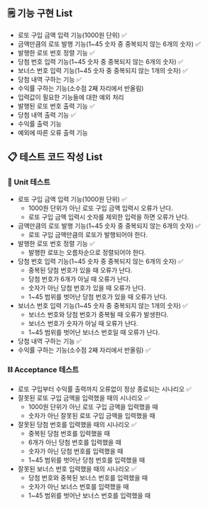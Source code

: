 ## 🗒️ **기능 구현 List**

- 로또 구입 금액 입력 기능(1000원 단위) ✅
- 금액만큼의 로또 발행 기능(1~45 숫자 중 중복되지 않는 6개의 숫자) ✅
- 발행한 로또 번호 정렬 기능 ✅
- 당첨 번호 입력 기능(1~45 숫자 중 중복되지 않는 6개의 숫자) ✅
- 보너스 번호 입력 기능(1~45 숫자 중 중복되지 않는 1개의 숫자) ✅
- 당첨 내역 구하는 기능 ✅
- 수익률 구하는 기능(소수점 2째 자리에서 반올림)
- 입력값이 필요한 기능들에 대한 예외 처리
- 발행된 로또 번호 출력 기능 ✅
- 당첨 내역 출력 기능 ✅
- 수익률 출력 기능
- 예외에 따른 오류 출력 기능

## 📋 **테스트 코드 작성 List**

### 📏 Unit 테스트

- 로또 구입 금액 입력 기능(1000원 단위) ✅
  - 1000원 단위가 아닌 로또 구입 금액 입력시 오류가 난다.
  - 로또 구입 금액 입력시 숫자를 제외한 입력을 하면 오류가 난다.
- 금액만큼의 로또 발행 기능(1~45 숫자 중 중복되지 않는 6개의 숫자) ✅
  - 로또 구입 금액만큼의 로또가 발행되어야 한다.
- 발행한 로또 번호 정렬 기능 ✅
  - 발행한 로또는 오름차순으로 정렬되어야 한다.
- 당첨 번호 입력 기능(1~45 숫자 중 중복되지 않는 6개의 숫자) ✅
  - 중복된 당첨 번호가 있을 때 오류가 난다.
  - 당첨 번호가 6개가 아닐 때 오류가 난다.
  - 숫자가 아닌 당첨 번호가 있을 때 오류가 난다.
  - 1~45 범위를 벗어난 당첨 번호가 있을 때 오류가 난다.
- 보너스 번호 입력 기능(1~45 숫자 중 중복되지 않는 1개의 숫자) ✅
  - 보너스 번호와 당첨 번호가 중복될 때 오류가 발생한다.
  - 보너스 번호가 숫자가 아닐 때 오류가 난다.
  - 1~45 범위를 벗어난 보너스 번호일 때 오류가 난다.
- 당첨 내역 구하는 기능 ✅
- 수익률 구하는 기능(소수점 2째 자리에서 반올림) ✅

### ⛓️ Acceptance 테스트

- 로또 구입부터 수익률 출력까지 오류없이 정상 종료되는 시나리오 ✅
- 잘못된 로또 구입 금액을 입력했을 때의 시나리오 ✅
  - 1000원 단위가 아닌 로또 구입 금액을 입력했을 때
  - 숫자가 아닌 잘못된 로또 구입 금액을 입력했을 때
- 잘못된 당첨 번호를 입력했을 때의 시나리오 ✅
  - 중복된 당첨 번호를 입력했을 때
  - 6개가 아닌 당첨 번호를 입력했을 때
  - 숫자가 아닌 당첨 번호를 입력했을 때
  - 1~45 범위를 벗어난 당첨 번호를 입력했을 때
- 잘못된 보너스 번호 입력했을 때의 시나리오 ✅
  - 당첨 번호와 중복된 보너스 번호를 입력했을 때
  - 숫자가 아닌 보너스 번호를 입력했을 때
  - 1~45 범위를 벗어난 보너스 번호를 입력했을 때
